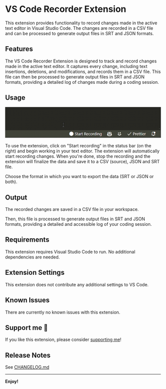 # VS Code Recorder Extension

This extension provides functionality to record changes made in the active text editor in Visual Studio Code. The changes are recorded in a CSV file and can be processed to generate output files in SRT and JSON formats.

## Features

The VS Code Recorder Extension is designed to track and record changes made in the active text editor. It captures every change, including text insertions, deletions, and modifications, and records them in a CSV file. This file can then be processed to generate output files in SRT and JSON formats, providing a detailed log of changes made during a coding session.

## Usage

![VS Code Recorder Extension](https://raw.githubusercontent.com/mattia-consiglio/vs-code-recorder/main/img/preview.gif)

To use the extension, click on "Start recording" in the status bar (on the right) and begin working in your text editor. The extension will automatically start recording changes. When you're done, stop the recording and the extension will finalize the data and save it to a CSV (source), JSON and SRT file.

Choose the format in which you want to export the data (SRT or JSON or both).

## Output

The recorded changes are saved in a CSV file in your workspace.

Then, this file is processed to generate output files in SRT and JSON formats, providing a detailed and accessible log of your coding session.

## Requirements

This extension requires Visual Studio Code to run. No additional dependencies are needed.

## Extension Settings

This extension does not contribute any additional settings to VS Code.

## Known Issues

There are currently no known issues with this extension.

## Support me 💸

If you like this extension, please consider [supporting me](https://www.paypal.com/donate/?hosted_button_id=D5EUDQ5VEJCSL)!

## Release Notes

See [CHANGELOG.md](CHANGELOG.md)

---

**Enjoy!**
